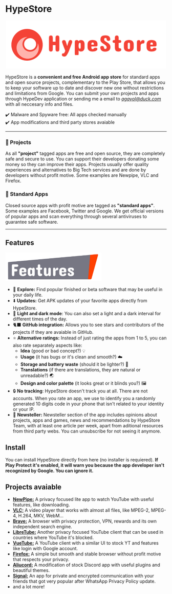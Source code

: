 # HypeStore
<p align="center">
  <img src="/assets/hypestore.logo.horizontal-1.PNG" width="500">
</p>

HypeStore is a **convenient and free Android app store** for standard apps and open source projects, complementary to the Play Store, that allows you to keep your software up to date and discover new one without restrictions and limitations from Google. You can submit your own projects and apps through HypeDev application or sending me a email to *agayol@duck.com* with all neccesary info and files.

✔️ Malware and Spyware free: All apps checked manually <br>
✔️ App modifications and third party stores avaiable

<hr>

### 📝 Projects
As all **"project"** tagged apps are free and open source, they are completely safe and secure to use. You can support their developers donating some money so they can improve their apps. Projects usually offer quality experiences and alternatives to Big Tech services and are done by developers without profit motive. Some examples are Newpipe, VLC and Firefox.

### 📃 Standard Apps
Closed source apps with profit motive are tagged as **"standard apps"**. Some examples are Facebook, Twitter and Google. We get official versions of popular apps and scan everything through several antiviruses to guarantee safe software.

<hr>

## Features

<img src="/assets/Features_sign.PNG" width="300">

- 🧭 **Explore:** Find popular finished or beta software that may be useful in your daily life.
- ⬇️ **Updates:** Get APK updates of your favorite apps directly from HypeStore.
- 🎨 **Light and dark mode**: You can also set a light and a dark interval for different times of the day.
- 🐈‍⬛ **GitHub integration:** Allows you to see stars and contributors of the projects if they are avaiable in GitHub.
- ⭐️ **Alternative ratings:** Instead of just rating the apps from 1 to 5, you can also rate separately aspects like:
  - **Idea** (good or bad concept?) 💡
  - **Usage** (it has bugs or it's clean and smooth?) ☁️
  - **Storage and battery waste** (should it be lighter?) 🔋
  - **Translations** (if there are translations, they are natural or unreadable?) 🌏
  - **Design and color palette** (it looks great or it blinds you?) 🖼
- 🔒 **No tracking**: HypeStore doesn't track you at all. There are not accounts. When you rate an app, we use to identify you a randomly generated 10 digits code in your phone that isn't related to your identity or your IP.
- 📖 **Newsteller:** Newsteller section of the app includes opinions about projects, apps and games, news and recommendations by HypeStore Team, with at least one article per week, apart from aditional resources from third party webs. You can unsubscribe for not seeing it anymore.

## Install

You can install HypeStore directly from here (no installer is requiered).
**If Play Protect it's enabled, it will warn you because the app developer isn't recognized by Google. You can ignore it.**

## Projects avaiable
 
- [**NewPipe:**](https://github.com/TeamNewPipe/NewPipe) A privacy focused lite app to watch YouTube with useful features, like downloading.
- [**VLC:**](https://github.com/videolan/vlc) A video player that works with almost all files, like MPEG-2, MPEG-4, H.264, MKV, WebM...
- [**Brave:**](https://github.com/brave/brave-browser) A browser with privacy protection, VPN, rewards and its own independent search engine.
- [**LibreTube:**](https://github.com/libre-tube/LibreTube) Another privacy focused YouTube client that can be used in countries where YouTube it's blocked.
- [**VueTube:**](https://github.com/VueTubeApp/VueTube) A YouTube client with a similar UI to stock YT and features like login with Google account.
- [**Firefox:**](https://github.com/mozilla-mobile/fenix) A simple but smooth and stable browser without profit motive that respects your privacy.
- [**Aliucord:**](https://github.com/Aliucord/Aliucord) A modification of stock Discord app with useful plugins and beautiful themes.
- [**Signal:**](https://github.com/signalapp/Signal-Android) An app for private and encrypted communication with your friends that got very popular after WhatsApp Privacy Policy update.
- and a lot more!
